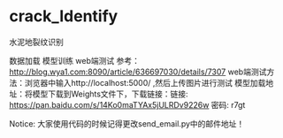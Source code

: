 # crack_Identify
水泥地裂纹识别

数据加载
模型训练
web端测试
  参考：http://blog.wya1.com:8090/article/636697030/details/7307
  web端测试方法：浏览器中输入http://localhost:5000/ ,然后上传图片进行测试
模型加载地址：将模型下载到Weights文件下，下载链接：链接: https://pan.baidu.com/s/14Ko0maTYAx5jULRDv9226w  密码: r7gt  



Notice:
大家使用代码的时候记得更改send_email.py中的邮件地址！

	

